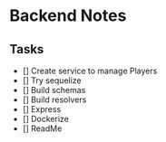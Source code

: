 # Backend Notes


## Tasks
- [] Create service to manage Players
- [] Try sequelize
- [] Build schemas
- [] Build resolvers
- [] Express
- [] Dockerize
- [] ReadMe
